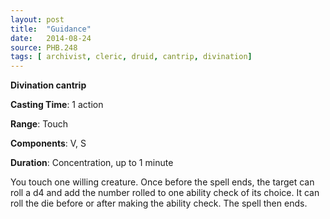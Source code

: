 ```yaml
---
layout: post
title:  "Guidance"
date:   2014-08-24
source: PHB.248
tags: [ archivist, cleric, druid, cantrip, divination]
---
```


**Divination cantrip**

**Casting Time**: 1 action

**Range**: Touch

**Components**: V, S

**Duration**: Concentration, up to 1 minute

You touch one willing creature. Once before the spell ends, the target can roll a d4 and add the number rolled to one ability check of its choice. It can roll the die before or after making the ability check. The spell then ends.